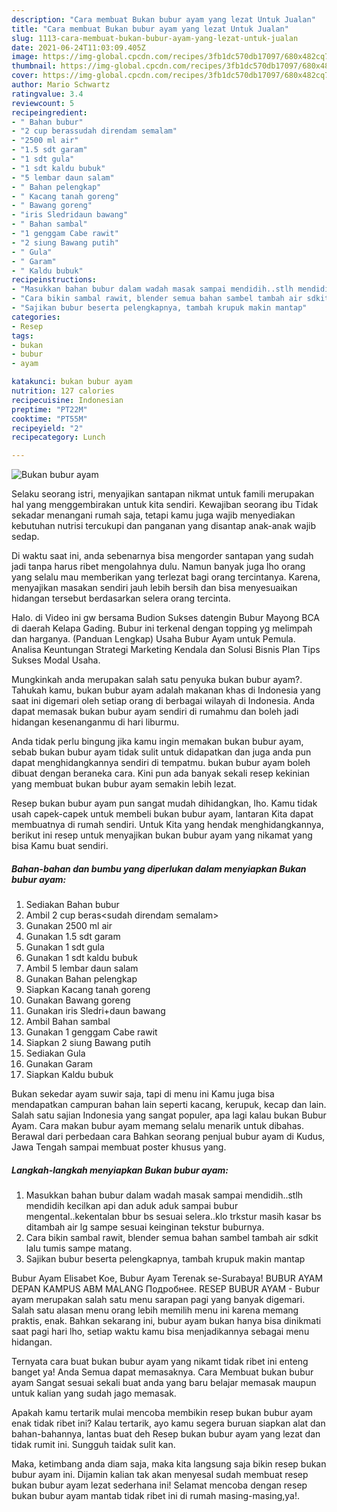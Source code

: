 ```yaml
---
description: "Cara membuat Bukan bubur ayam yang lezat Untuk Jualan"
title: "Cara membuat Bukan bubur ayam yang lezat Untuk Jualan"
slug: 1113-cara-membuat-bukan-bubur-ayam-yang-lezat-untuk-jualan
date: 2021-06-24T11:03:09.405Z
image: https://img-global.cpcdn.com/recipes/3fb1dc570db17097/680x482cq70/bukan-bubur-ayam-foto-resep-utama.jpg
thumbnail: https://img-global.cpcdn.com/recipes/3fb1dc570db17097/680x482cq70/bukan-bubur-ayam-foto-resep-utama.jpg
cover: https://img-global.cpcdn.com/recipes/3fb1dc570db17097/680x482cq70/bukan-bubur-ayam-foto-resep-utama.jpg
author: Mario Schwartz
ratingvalue: 3.4
reviewcount: 5
recipeingredient:
- " Bahan bubur"
- "2 cup berassudah direndam semalam"
- "2500 ml air"
- "1.5 sdt garam"
- "1 sdt gula"
- "1 sdt kaldu bubuk"
- "5 lembar daun salam"
- " Bahan pelengkap"
- " Kacang tanah goreng"
- " Bawang goreng"
- "iris Sledridaun bawang"
- " Bahan sambal"
- "1 genggam Cabe rawit"
- "2 siung Bawang putih"
- " Gula"
- " Garam"
- " Kaldu bubuk"
recipeinstructions:
- "Masukkan bahan bubur dalam wadah masak sampai mendidih..stlh mendidih kecilkan api dan aduk aduk sampai bubur mengental..kekentalan bbur bs sesuai selera..klo trkstur masih kasar bs ditambah air lg sampe sesuai keinginan tekstur buburnya."
- "Cara bikin sambal rawit, blender semua bahan sambel tambah air sdkit lalu tumis sampe matang."
- "Sajikan bubur beserta pelengkapnya, tambah krupuk makin mantap"
categories:
- Resep
tags:
- bukan
- bubur
- ayam

katakunci: bukan bubur ayam 
nutrition: 127 calories
recipecuisine: Indonesian
preptime: "PT22M"
cooktime: "PT55M"
recipeyield: "2"
recipecategory: Lunch

---
```



![Bukan bubur ayam](https://img-global.cpcdn.com/recipes/3fb1dc570db17097/680x482cq70/bukan-bubur-ayam-foto-resep-utama.jpg)

Selaku seorang istri, menyajikan santapan nikmat untuk famili merupakan hal yang menggembirakan untuk kita sendiri. Kewajiban seorang ibu Tidak sekadar menangani rumah saja, tetapi kamu juga wajib menyediakan kebutuhan nutrisi tercukupi dan panganan yang disantap anak-anak wajib sedap.

Di waktu  saat ini, anda sebenarnya bisa mengorder santapan yang sudah jadi tanpa harus ribet mengolahnya dulu. Namun banyak juga lho orang yang selalu mau memberikan yang terlezat bagi orang tercintanya. Karena, menyajikan masakan sendiri jauh lebih bersih dan bisa menyesuaikan hidangan tersebut berdasarkan selera orang tercinta. 

Halo. di Video ini gw bersama Budion Sukses datengin Bubur Mayong BCA di daerah Kelapa Gading. Bubur ini terkenal dengan topping yg melimpah dan harganya. (Panduan Lengkap) Usaha Bubur Ayam untuk Pemula. Analisa Keuntungan Strategi Marketing Kendala dan Solusi Bisnis Plan Tips Sukses Modal Usaha.

Mungkinkah anda merupakan salah satu penyuka bukan bubur ayam?. Tahukah kamu, bukan bubur ayam adalah makanan khas di Indonesia yang saat ini digemari oleh setiap orang di berbagai wilayah di Indonesia. Anda dapat memasak bukan bubur ayam sendiri di rumahmu dan boleh jadi hidangan kesenanganmu di hari liburmu.

Anda tidak perlu bingung jika kamu ingin memakan bukan bubur ayam, sebab bukan bubur ayam tidak sulit untuk didapatkan dan juga anda pun dapat menghidangkannya sendiri di tempatmu. bukan bubur ayam boleh dibuat dengan beraneka cara. Kini pun ada banyak sekali resep kekinian yang membuat bukan bubur ayam semakin lebih lezat.

Resep bukan bubur ayam pun sangat mudah dihidangkan, lho. Kamu tidak usah capek-capek untuk membeli bukan bubur ayam, lantaran Kita dapat membuatnya di rumah sendiri. Untuk Kita yang hendak menghidangkannya, berikut ini resep untuk menyajikan bukan bubur ayam yang nikamat yang bisa Kamu buat sendiri.

<!--inarticleads1-->

##### Bahan-bahan dan bumbu yang diperlukan dalam menyiapkan Bukan bubur ayam:

1. Sediakan  Bahan bubur
1. Ambil 2 cup beras&lt;sudah direndam semalam&gt;
1. Gunakan 2500 ml air
1. Gunakan 1.5 sdt garam
1. Gunakan 1 sdt gula
1. Gunakan 1 sdt kaldu bubuk
1. Ambil 5 lembar daun salam
1. Gunakan  Bahan pelengkap
1. Siapkan  Kacang tanah goreng
1. Gunakan  Bawang goreng
1. Gunakan iris Sledri+daun bawang
1. Ambil  Bahan sambal
1. Gunakan 1 genggam Cabe rawit
1. Siapkan 2 siung Bawang putih
1. Sediakan  Gula
1. Gunakan  Garam
1. Siapkan  Kaldu bubuk


Bukan sekedar ayam suwir saja, tapi di menu ini Kamu juga bisa mendapatkan campuran bahan lain seperti kacang, kerupuk, kecap dan lain. Salah satu sajian Indonesia yang sangat populer, apa lagi kalau bukan Bubur Ayam. Cara makan bubur ayam memang selalu menarik untuk dibahas. Berawal dari perbedaan cara Bahkan seorang penjual bubur ayam di Kudus, Jawa Tengah sampai membuat poster khusus yang. 

<!--inarticleads2-->

##### Langkah-langkah menyiapkan Bukan bubur ayam:

1. Masukkan bahan bubur dalam wadah masak sampai mendidih..stlh mendidih kecilkan api dan aduk aduk sampai bubur mengental..kekentalan bbur bs sesuai selera..klo trkstur masih kasar bs ditambah air lg sampe sesuai keinginan tekstur buburnya.
1. Cara bikin sambal rawit, blender semua bahan sambel tambah air sdkit lalu tumis sampe matang.
1. Sajikan bubur beserta pelengkapnya, tambah krupuk makin mantap


Bubur Ayam Elisabet Koe, Bubur Ayam Terenak se-Surabaya! BUBUR AYAM DEPAN KAMPUS ABM MALANG Подробнее. RESEP BUBUR AYAM - Bubur ayam merupakan salah satu menu sarapan pagi yang banyak digemari. Salah satu alasan menu orang lebih memilih menu ini karena memang praktis, enak. Bahkan sekarang ini, bubur ayam bukan hanya bisa dinikmati saat pagi hari lho, setiap waktu kamu bisa menjadikannya sebagai menu hidangan. 

Ternyata cara buat bukan bubur ayam yang nikamt tidak ribet ini enteng banget ya! Anda Semua dapat memasaknya. Cara Membuat bukan bubur ayam Sangat sesuai sekali buat anda yang baru belajar memasak maupun untuk kalian yang sudah jago memasak.

Apakah kamu tertarik mulai mencoba membikin resep bukan bubur ayam enak tidak ribet ini? Kalau tertarik, ayo kamu segera buruan siapkan alat dan bahan-bahannya, lantas buat deh Resep bukan bubur ayam yang lezat dan tidak rumit ini. Sungguh taidak sulit kan. 

Maka, ketimbang anda diam saja, maka kita langsung saja bikin resep bukan bubur ayam ini. Dijamin kalian tak akan menyesal sudah membuat resep bukan bubur ayam lezat sederhana ini! Selamat mencoba dengan resep bukan bubur ayam mantab tidak ribet ini di rumah masing-masing,ya!.

